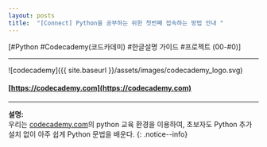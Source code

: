 ```yaml
---
layout: posts
title:  "[Connect] Python을 공부하는 위한 첫번째 접속하는 방법 안내 "
---
```




[#Python #Codecademy(코드카데미) #한글설명 가이드 #프로젝트 (00-#0)]

    
<hr/>

![codecademy]({{ site.baseurl }}/assets/images/codecademy_logo.svg)
#### [https://codecademy.com](https://codecademy.com)
<hr/>    


**설명:**    
우리는 [codecademy.com](https://codecademy.com)의 python 교육 환경을 이용하여, 초보자도 Python 추가 설치 없이 아주 쉽게 Python 문법을 배운다.
{: .notice--info}
